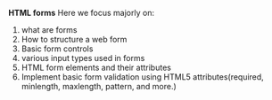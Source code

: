 **HTML forms**
Here we focus majorly on:
1. what are forms
2. How to structure a web form
3. Basic form controls
4. various input types used in forms
5. HTML form elements and their attributes
7. Implement basic form validation using HTML5 attributes(required, minlength, maxlength, pattern, and more.)

